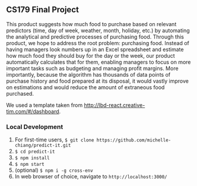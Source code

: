 ## CS179 Final Project

This product suggests how much food to purchase based on relevant predictors (time, day of week, weather, month, holiday, etc.) by automating the analytical and predictive processes of purchasing food. Through this product, we hope to address the root problem: purchasing food. Instead of having managers look numbers up in an Excel spreadsheet and estimate how much food they should buy for the day or the week, our product automatically calculates that for them, enabling managers to focus on more important tasks such as budgeting and managing profit margins. More importantly, because the algorithm has thousands of data points of purchase history and food prepared at its disposal, it would vastly improve on estimations and would reduce the amount of extraneous food purchased. 

We used a template taken from http://lbd-react.creative-tim.com/#/dashboard.

### Local Development

1. For first-time users, ```$ git clone https://github.com/michelle-chiang/predict-it.git```
2. ```$ cd predict-it```
4. ```$ npm install```
5. ```$ npm start```
6. (optional) `$ npm i -g cross-env`
7. In web browser of choice, navigate to `http://localhost:3000/`

